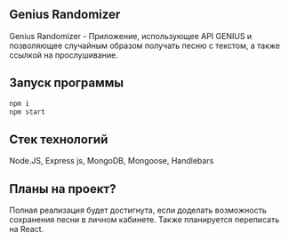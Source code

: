 ## Genius Randomizer

Genius Randomizer - Приложение, использующее API GENIUS
 и позволяющее случайным образом получать песню с текстом, а также ссылкой на прослушивание.


## Запуск программы

```sh
npm i 
npm start
```


## Стек технологий
Node.JS, Express js, MongoDB, Mongoose, Handlebars 


## Планы на проект?
Полная реализация будет достигнута, если доделать возможность сохранения песни в личном кабинете. Также планируется переписать на React.
